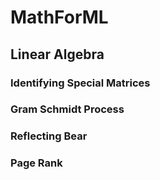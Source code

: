 # MathForML
## Linear Algebra 
### Identifying Special Matrices
### Gram Schmidt Process
### Reflecting Bear
### Page Rank

